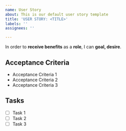 ```yaml
---
name: User Story
about: This is our default user story template
title: 'USER STORY: <TITLE>'
labels: ''
assignees: ''

---
```


In order to **receive benefits** as a **role**, I can **goal, desire**.
## Acceptance Criteria
- Acceptance Criteria 1
- Acceptance Criteria 2
- Acceptance Criteria 3
## Tasks
- [ ] Task 1
- [ ] Task 2
- [ ] Task 3
